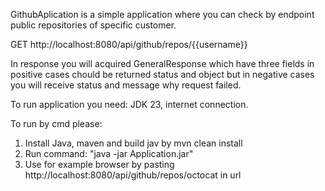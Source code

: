 GithubAplication is a simple application where you can check by endpoint public repositories of specific customer.


GET http://localhost:8080/api/github/repos/{{username}} 

In response you will acquired GeneralResponse
which have three fields in positive cases chould be returned status and object but in negative cases you will receive status and message why request failed.

To run application you need:
JDK 23, 
internet connection.

To run by cmd please:
1. Install Java, maven and build jav by mvn clean install
2. Run command: "java -jar Application.jar"
3. Use for example browser by pasting http://localhost:8080/api/github/repos/octocat in url

